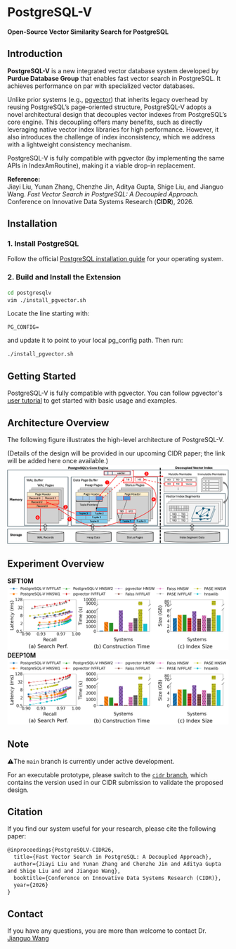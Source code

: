 # PostgreSQL-V
**Open-Source Vector Similarity Search for PostgreSQL**

## Introduction

**PostgreSQL-V** is a new integrated vector database system developed by **Purdue Database Group** that enables fast vector search in PostgreSQL. It achieves performance on par with specialized vector databases.

Unlike prior systems (e.g., [pgvector](https://github.com/pgvector/pgvector)) that inherits legacy overhead by reusing PostgreSQL’s page-oriented structure, PostgreSQL-V adopts a novel architectural design that decouples vector indexes from PostgreSQL’s core engine. This decoupling offers many benefits, such as directly leveraging native vector index libraries for high performance. However, it also introduces the challenge of index inconsistency, which we address with a lightweight consistency mechanism.

PostgreSQL-V is fully compatible with pgvector (by implementing the same APIs in IndexAmRoutine), making it a viable drop-in replacement.

**Reference:**  
Jiayi Liu, Yunan Zhang, Chenzhe Jin, Aditya Gupta, Shige Liu, and Jianguo Wang. *Fast Vector Search in PostgreSQL: A Decoupled Approach.* Conference on Innovative Data Systems Research (**CIDR**), 2026.

## Installation
### 1. Install PostgreSQL
Follow the official [PostgreSQL installation guide](https://www.postgresql.org/download/) for your operating system.

### 2. Build and Install the Extension
```bash
cd postgresqlv
vim ./install_pgvector.sh
```
Locate the line starting with:
```
PG_CONFIG=
```
and update it to point to your local pg_config path. Then run:
```bash
./install_pgvector.sh
```

## Getting Started
PostgreSQL-V is fully compatible with pgvector.
You can follow pgvector's [user tutorial](https://github.com/pgvector/pgvector) to get started with basic usage and examples.

## Architecture Overview
The following figure illustrates the high-level architecture of PostgreSQL-V.

(Details of the design will be provided in our upcoming CIDR paper; the link will be added here once available.)
![](figures/CIDR_arch_v10.png)

## Experiment Overview
**SIFT10M**
![](figures/SIFT10M.png)
**DEEP10M**
![](figures/DEEP10M.png)

## Note
⚠️The `main` branch is currently under active development.  

For an executable prototype, please switch to the [`cidr` branch](https://github.com/purduedb/PostgreSQL-V/tree/cidr), which contains the version used in our CIDR submission to validate the proposed design.

## Citation
If you find our system useful for your research, please cite the following paper:

```
@inproceedings{PostgreSQLV-CIDR26,
  title={Fast Vector Search in PostgreSQL: A Decoupled Approach},
  author={Jiayi Liu and Yunan Zhang and Chenzhe Jin and Aditya Gupta and Shige Liu and and Jianguo Wang},
  booktitle={Conference on Innovative Data Systems Research (CIDR)},
  year={2026}
}
```

## Contact
If you have any questions, you are more than welcome to contact Dr. [Jianguo Wang](https://cs.purdue.edu/homes/csjgwang/)